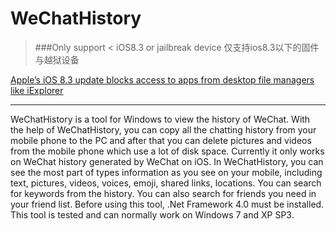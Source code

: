 # WeChatHistory



> ###Only support < iOS8.3 or jailbreak device
 仅支持ios8.3以下的固件与越狱设备 


[Apple’s iOS 8.3 update blocks access to apps from desktop file managers like iExplorer](http://9to5mac.com/2015/04/13/apple-ios-8-3-file-apps/)

 

-----

WeChatHistory is a tool for Windows to view the history of WeChat. With the help of WeChatHistory, you can copy all the chatting history from your mobile phone to the PC and after that you can delete pictures and videos from the mobile phone which use a lot of disk space. Currently it only works on WeChat history generated by WeChat on iOS.
In WeChatHistory, you can see the most part of types information as you see on your mobile, including text, pictures, videos, voices, emoji, shared links, locations. You can search for keywords from the history. You can also search for friends you need in your friend list.
Before using this tool, .Net Framework 4.0 must be installed. This tool is tested and can normally work on Windows 7 and XP SP3.